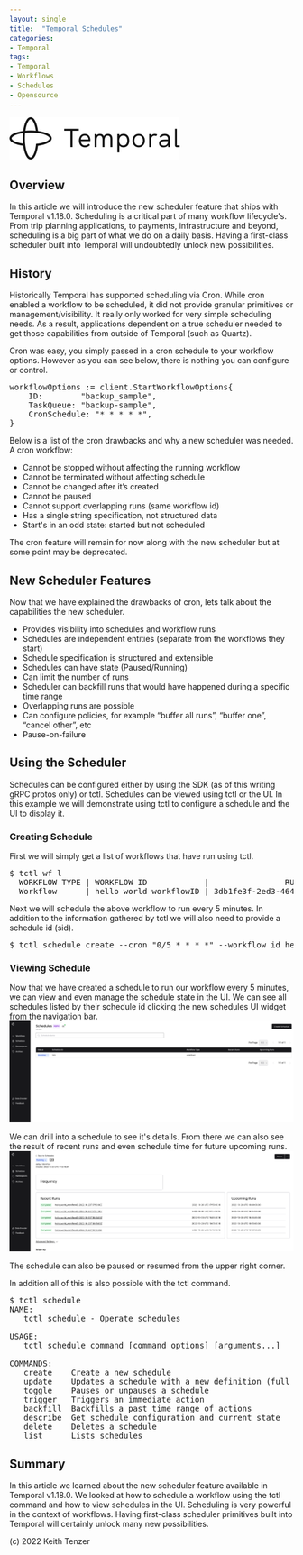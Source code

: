 ```yaml
--- 
layout: single
title:  "Temporal Schedules"
categories:
- Temporal
tags:
- Temporal
- Workflows
- Schedules
- Opensource
---
```


![Temporal](/assets/2022-08-15/logo-temporal-with-copy.svg)
## Overview
In this article we will introduce the new scheduler feature that ships with Temporal v1.18.0. Scheduling is a critical part of many workflow lifecycle's. From trip planning applications, to payments, infrastructure and beyond, scheduling is a big part of what we do on a daily basis. Having a first-class scheduler built into Temporal will undoubtedly unlock new possibilities.

## History
Historically Temporal has supported scheduling via Cron. While cron enabled a workflow to be scheduled, it did not provide granular primitives or management/visibility. It really only worked for very simple scheduling needs. As a result, applications dependent on a true scheduler needed to get those capabilities from outside of Temporal (such as Quartz). 

Cron was easy, you simply passed in a cron schedule to your workflow options. However as you can see below, there is nothing you can configure or control.
<pre>
workflowOptions := client.StartWorkflowOptions{
	ID:        "backup_sample",
	TaskQueue: "backup-sample",
	CronSchedule: "* * * * *",        
}
</pre>    

Below is a list of the cron drawbacks and why a new scheduler was needed. 
A cron workflow:
- Cannot be stopped without affecting the running workflow
- Cannot be terminated without affecting schedule
- Cannot be changed after it’s created
- Cannot be paused
- Cannot support overlapping runs (same workflow id)
- Has a single string specification, not structured data
- Start's in an odd state: started but not scheduled

The cron feature will remain for now along with the new scheduler but at some point may be deprecated.

## New Scheduler Features
Now that we have explained the drawbacks of cron, lets talk about the capabilities the new scheduler.

- Provides visibility into schedules and workflow runs
- Schedules are independent entities (separate from the workflows they start)
- Schedule specification is structured and extensible
- Schedules can have state (Paused/Running)
- Can limit the number of runs
- Scheduler can backfill runs that would have happened during a specific time range
- Overlapping runs are possible
- Can configure policies, for example “buffer all runs”, “buffer one”, “cancel other”, etc
- Pause-on-failure

## Using the Scheduler
Schedules can be configured either by using the SDK (as of this writing gRPC protos only) or tctl. Schedules can be viewed using tctl or the UI. In this example we will demonstrate using tctl to configure a schedule and the UI to display it.

### Creating Schedule
First we will simply get a list of workflows that have run using tctl.

<pre>
$ tctl wf l
  WORKFLOW TYPE | WORKFLOW ID            |                RUN ID                |  TASK QUEUE   | START TIME | EXECUTION TIME | END TIME  
  Workflow      | hello_world_workflowID | 3db1fe3f-2ed3-464b-a6dc-c117783bd262 | hello-world   | 17:01:48   | 17:01:48       | 17:01:48
</pre>

Next we will schedule the above workflow to run every 5 minutes. In addition to the information gathered by tctl we will also need to provide a schedule id (sid).

<pre>
$ tctl schedule create --cron "0/5 * * * *" --workflow_id hello_world_workflowID --taskqueue hello-world  --workflow_type Workflow --sid 123
</pre>

### Viewing Schedule
Now that we have created a schedule to run our workflow every 5 minutes, we can view and even manage the schedule state in the UI. We can see all schedules listed by their schedule id clicking the new schedules UI widget from the navigation bar.
![View of Schedules](/assets/2022-10-20/schedules.png)

We can drill into a schedule to see it's details. From there we can also see the result of recent runs and even schedule time for future upcoming runs.
![View of Schedule](/assets/2022-10-20/schedule_view.png)

The schedule can also be paused or resumed from the upper right corner. 

In addition all of this is also possible with the tctl command.
<pre>
$ tctl schedule
NAME:
   tctl schedule - Operate schedules

USAGE:
   tctl schedule command [command options] [arguments...]

COMMANDS:
   create    Create a new schedule
   update    Updates a schedule with a new definition (full replacement, not patch)
   toggle    Pauses or unpauses a schedule
   trigger   Triggers an immediate action
   backfill  Backfills a past time range of actions
   describe  Get schedule configuration and current state
   delete    Deletes a schedule
   list      Lists schedules
</pre>   

## Summary
In this article we learned about the new scheduler feature available in Temporal v1.18.0. We looked at how to schedule a workflow using the tctl command and how to view schedules in the UI. Scheduling is very powerful in the context of workflows. Having first-class scheduler primitives built into Temporal will certainly unlock many new possibilities.

(c) 2022 Keith Tenzer




